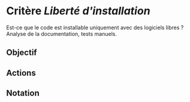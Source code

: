 # Critère *Liberté d'installation*
Est-ce que le code est installable uniquement avec des logiciels libres ? Analyse de la documentation, tests manuels.

## Objectif


## Actions


## Notation